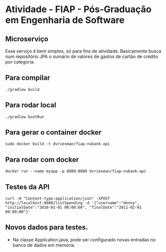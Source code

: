 # Atividade - FIAP - Pós-Graduação em Engenharia de Software

## Microserviço

Esse serviço é bem simples, só para fins de atividade.
Basicamente busca num repositório JPA o sumário de valores de 
gastos de cartão de crédito por categoria.

## Para compilar
```
./gradlew build
```

## Para rodar local
```
./gradlew bootRun
```

## Para gerar o container docker
```
sudo docker build -t dvriesman/fiap-nubank-api
```

## Para rodar com docker
```
docker run --name myapp -p 8080:8080 dvriesman/fiap-nubank-api
```

## Testes da API
```
curl -H "Content-type:application/json" -XPOST http://localhost:8080/listSpending -d '{"username":"denny", "initialDate":"2010-01-01 00:00:00", "finalDate":"2011-02-01 00:00:00"}'
```

## Novos dados para testes.
- Na classe Application.java, pode ser configurado novas entradas no banco de dados em memória.



